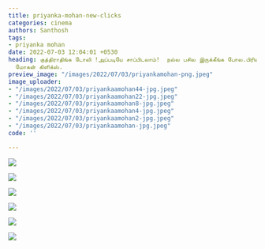 ```yaml
---
title: priyanka-mohan-new-clicks
categories: cinema
authors: Santhosh
tags:
- priyanka mohan
date: 2022-07-03 12:04:01 +0530
heading: குத்திராதிங்க டோலி !அப்படியே சாப்பிடலாம்!  நல்ல பசில இருக்கீங்க போல.பிரியங்கா
  மோகன் கிளிக்ஸ்.
preview_image: "/images/2022/07/03/priyankamohan-png.jpeg"
image_uploader:
- "/images/2022/07/03/priyankaamohan44-jpg.jpeg"
- "/images/2022/07/03/priyankaamohan22-jpg.jpeg"
- "/images/2022/07/03/priyankaamohan8-jpg.jpeg"
- "/images/2022/07/03/priyankaamohan4-jpg.jpeg"
- "/images/2022/07/03/priyankaamohan2-jpg.jpeg"
- "/images/2022/07/03/priyankaamohan-jpg.jpeg"
code: ''

---
```

![](/images/2022/07/03/priyankaamohan8-jpg.jpeg)

![](/images/2022/07/03/priyankaamohan4-jpg.jpeg)

![](/images/2022/07/03/priyankaamohan2-jpg.jpeg)

![](/images/2022/07/03/priyankaamohan-jpg.jpeg)

![](/images/2022/07/03/priyankaamohan44-jpg.jpeg)

![](/images/2022/07/03/priyankaamohan22-jpg.jpeg)
